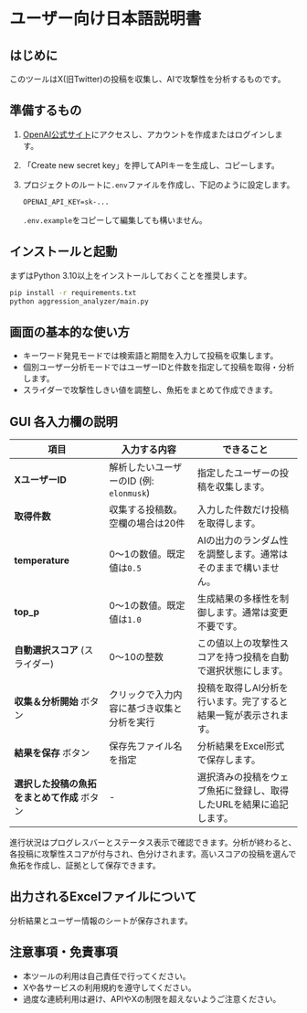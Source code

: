 # ユーザー向け日本語説明書

## はじめに
このツールはX(旧Twitter)の投稿を収集し、AIで攻撃性を分析するものです。

## 準備するもの
1. [OpenAI公式サイト](https://platform.openai.com/account/api-keys)にアクセスし、アカウントを作成またはログインします。
2. 「Create new secret key」を押してAPIキーを生成し、コピーします。
3. プロジェクトのルートに`.env`ファイルを作成し、下記のように設定します。

   ```env
   OPENAI_API_KEY=sk-...
   ```

   `.env.example`をコピーして編集しても構いません。

## インストールと起動
まずはPython 3.10以上をインストールしておくことを推奨します。

```bash
pip install -r requirements.txt
python aggression_analyzer/main.py
```

## 画面の基本的な使い方
- キーワード発見モードでは検索語と期間を入力して投稿を収集します。
- 個別ユーザー分析モードではユーザーIDと件数を指定して投稿を取得・分析します。
- スライダーで攻撃性しきい値を調整し、魚拓をまとめて作成できます。

## GUI 各入力欄の説明

| 項目 | 入力する内容 | できること |
| ---- | ------------ | ----------- |
| **XユーザーID** | 解析したいユーザーのID (例: `elonmusk`) | 指定したユーザーの投稿を収集します。 |
| **取得件数** | 収集する投稿数。空欄の場合は20件 | 入力した件数だけ投稿を取得します。 |
| **temperature** | 0〜1の数値。既定値は`0.5` | AIの出力のランダム性を調整します。通常はそのままで構いません。 |
| **top_p** | 0〜1の数値。既定値は`1.0` | 生成結果の多様性を制御します。通常は変更不要です。 |
| **自動選択スコア** (スライダー) | 0〜10の整数 | この値以上の攻撃性スコアを持つ投稿を自動で選択状態にします。 |
| **収集＆分析開始** ボタン | クリックで入力内容に基づき収集と分析を実行 | 投稿を取得しAI分析を行います。完了すると結果一覧が表示されます。 |
| **結果を保存** ボタン | 保存先ファイル名を指定 | 分析結果をExcel形式で保存します。 |
| **選択した投稿の魚拓をまとめて作成** ボタン | - | 選択済みの投稿をウェブ魚拓に登録し、取得したURLを結果に追記します。 |

進行状況はプログレスバーとステータス表示で確認できます。分析が終わると、各投稿に攻撃性スコアが付与され、色分けされます。高いスコアの投稿を選んで魚拓を作成し、証拠として保存できます。

## 出力されるExcelファイルについて
分析結果とユーザー情報のシートが保存されます。

## 注意事項・免責事項
- 本ツールの利用は自己責任で行ってください。
- Xや各サービスの利用規約を遵守してください。
- 過度な連続利用は避け、APIやXの制限を超えないようご注意ください。
